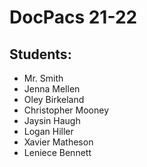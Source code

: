 # DocPacs 21-22

## Students:
- Mr. Smith
- Jenna Mellen
- Oley Birkeland
- Christopher Mooney
- Jaysin Haugh
- Logan Hiller
- Xavier Matheson
- Leniece Bennett


